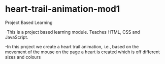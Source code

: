 # heart-trail-animation-mod1

Project Based Learning

-This is a project based learning module. Teaches HTML, CSS and JavaScript.

-In this project we create a heart trail animation, i.e., based on the movement of the mouse on the page a heart is created which is off different sizes and colours
